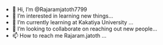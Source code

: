 - 👋 Hi, I’m @Rajaramjatoth7799
- 👀 I’m interested in learning new things...
- 🌱 I’m currently learning at Kakatiya University ...
- 💞️ I’m looking to collaborate on reaching out new people...
- 📫 How to reach me Rajaram.jatoth <insta>...

<!---
Rajaramjatoth77990/Rajaramjatoth77990 is a ✨ special ✨ repository because its `README.md` (this file) appears on your GitHub profile.
You can click the Preview link to take a look at your changes.
--->
